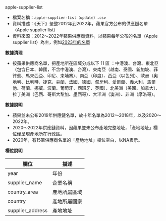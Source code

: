 apple-supplier-list

- 檔案名稱：`apple-supplier-list（update）.csv`
- 資料描述：《天下》彙整2012年到2022年，蘋果官方公布的供應鏈名單（Apple supplier list）
- 資料來源：2012～2022年蘋果供應商資料，以蘋果每年公布的名單（Apple supplier list）為主，例如[2023年的名單](https://www.apple.com/supplier-responsibility/)

**數據清理**
- 按蘋果供應商名單，把產地所在區域分成以下 11 區 ：中港澳、台灣、東北亞（包含日本、韓國，不含中港澳、台灣）、東南亞（越南、泰國、新加坡、菲律賓、馬來西亞、印尼、柬埔寨）、南亞（印度）、西亞（以色列）、歐洲（奧地利、比利時、捷克、芬蘭、法國、德國、匈牙利、愛爾蘭、義大利、馬爾他、荷蘭、挪威、波蘭、葡萄牙、西班牙、英國）、北美洲（美國、加拿大）、拉丁美洲（巴西、哥斯大黎加、墨西哥）、大洋洲（澳洲）、非洲（摩洛哥）。

**數據說明**
- 蘋果並未公布2019年供應鏈名單，故十年名單為2012～2018年，以及2020～2022年。
- 2020～2022年供應鏈資料，因蘋果並未公布產地完整地址，「產地地址」欄位僅呈現產地所在行政區。
- 2020年，有15筆供應商名單的「產地地址」欄位空白，以NA表示。

**欄位說明**

| 欄位 | 描述|
| -------- | -------- |
| year     |   年份    |
| supplier_name     | 企業名稱    |
| country_area     |  產地所屬區域     |
| country     |  產地所屬國家     |
| supplier_address    | 產地地址     |
